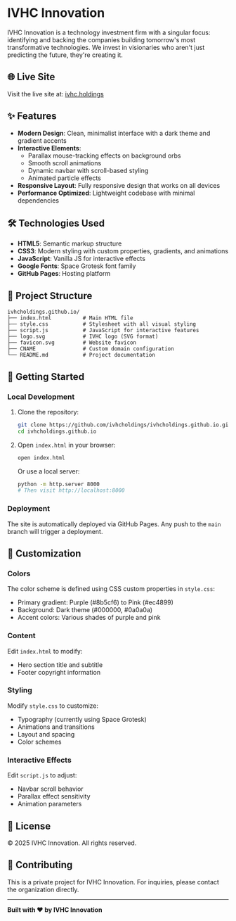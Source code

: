 # IVHC Innovation

IVHC Innovation is a technology investment firm with a singular focus: identifying and backing the companies building tomorrow's most transformative technologies. We invest in visionaries who aren't just predicting the future, they're creating it.

## 🌐 Live Site

Visit the live site at: [ivhc.holdings](https://ivhc.holdings)

## ✨ Features

- **Modern Design**: Clean, minimalist interface with a dark theme and gradient accents
- **Interactive Elements**: 
  - Parallax mouse-tracking effects on background orbs
  - Smooth scroll animations
  - Dynamic navbar with scroll-based styling
  - Animated particle effects
- **Responsive Layout**: Fully responsive design that works on all devices
- **Performance Optimized**: Lightweight codebase with minimal dependencies

## 🛠️ Technologies Used

- **HTML5**: Semantic markup structure
- **CSS3**: Modern styling with custom properties, gradients, and animations
- **JavaScript**: Vanilla JS for interactive effects
- **Google Fonts**: Space Grotesk font family
- **GitHub Pages**: Hosting platform

## 📁 Project Structure

```
ivhcholdings.github.io/
├── index.html          # Main HTML file
├── style.css           # Stylesheet with all visual styling
├── script.js           # JavaScript for interactive features
├── logo.svg            # IVHC logo (SVG format)
├── favicon.svg         # Website favicon
├── CNAME               # Custom domain configuration
└── README.md           # Project documentation
```

## 🚀 Getting Started

### Local Development

1. Clone the repository:
   ```bash
   git clone https://github.com/ivhcholdings/ivhcholdings.github.io.git
   cd ivhcholdings.github.io
   ```

2. Open `index.html` in your browser:
   ```bash
   open index.html
   ```
   Or use a local server:
   ```bash
   python -m http.server 8000
   # Then visit http://localhost:8000
   ```

### Deployment

The site is automatically deployed via GitHub Pages. Any push to the `main` branch will trigger a deployment.

## 🎨 Customization

### Colors

The color scheme is defined using CSS custom properties in `style.css`:
- Primary gradient: Purple (#8b5cf6) to Pink (#ec4899)
- Background: Dark theme (#000000, #0a0a0a)
- Accent colors: Various shades of purple and pink

### Content

Edit `index.html` to modify:
- Hero section title and subtitle
- Footer copyright information

### Styling

Modify `style.css` to customize:
- Typography (currently using Space Grotesk)
- Animations and transitions
- Layout and spacing
- Color schemes

### Interactive Effects

Edit `script.js` to adjust:
- Navbar scroll behavior
- Parallax effect sensitivity
- Animation parameters

## 📄 License

© 2025 IVHC Innovation. All rights reserved.

## 🤝 Contributing

This is a private project for IVHC Innovation. For inquiries, please contact the organization directly.

---

**Built with ❤️ by IVHC Innovation**
